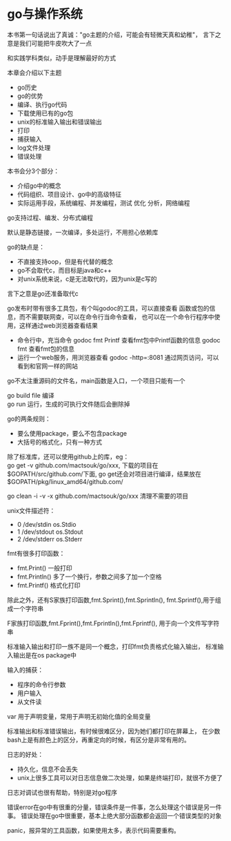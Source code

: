 # go与操作系统

本书第一句话说出了真诚："go主题的介绍，可能会有轻微天真和幼稚"，
言下之意是我们可能把牛皮吹大了一点

和实践学科类似，动手是理解最好的方式

本章会介绍以下主题

- go历史
- go的优势
- 编译、执行go代码
- 下载使用已有的go包
- unix的标准输入输出和错误输出
- 打印
- 捕获输入
- log文件处理
- 错误处理

本书会分3个部分：
- 介绍go中的概念
- 代码组织、项目设计、go中的高级特征
- 实际运用手段，系统编程、并发编程，测试 优化 分析，网络编程

go支持过程、编发、分布式编程

默认是静态链接，一次编译，多处运行，不用担心依赖库

go的缺点是：
- 不直接支持oop，但是有代替的概念
- go不会取代c，而目标是java和c++
- 对unix系统来说，c是无法取代的，因为unix是c写的

言下之意是go还准备取代c

go发布时带有很多工具包，有个叫godoc的工具，可以直接查看
函数或包的信息，而不需要联网查，可以在命令行当命令查看，
也可以在一个命令行程序中使用，这样通过web浏览器查看结果
- 命令行中，充当命令
    godoc fmt Printf 查看fmt包中Printf函数的信息
    godoc fmt 查看fmt包的信息
- 运行一个web服务，用浏览器查看
    godoc -http=:8081 通过网页访问，可以看到和官网一样的网站

go不太注重源码的文件名，main函数是入口，一个项目只能有一个

go build file  编译  
go run 运行，生成的可执行文件随后会删除掉

go的两条规则：
- 要么使用package，要么不包含package
- 大括号的格式化，只有一种方式

除了标准库，还可以使用github上的库，eg：  
go get -v github.com/mactsouk/go/xxx,
下载的项目在$GOPATH/src/github.com/下面,
go get还会对项目进行编译，结果放在 $GOPATH/pkg/linux_amd64/github.com/

go clean -i -v -x github.com/mactsouk/go/xxx 清理不需要的项目

unix文件描述符：
- 0 /dev/stdin    os.Stdio
- 1 /dev/stdout   os.Stdout
- 2 /dev/stderr   os.Stderr

fmt有很多打印函数：
- fmt.Print() 一般打印
- fmt.Println() 多了一个换行，参数之间多了加一个空格
- fmt.Printf() 格式化打印
 
除此之外，还有S家族打印函数,fmt.Sprint(),fmt.Sprintln(),
fmt.Sprintf(),用于组成一个字符串
 
F家族打印函数,fmt.Fprint(),fmt.Fprintln(),fmt.Fprintf(),
用于向一个文件写字符串

标准输入输出和打印一族不是同一个概念，打印fmt负责格式化输入输出，
标准输入输出是在os package中

输入的捕获：
- 程序的命令行参数
- 用户输入
- 从文件读

var 用于声明变量，常用于声明无初始化值的全局变量

标准输出和标准错误输出，有时候很难区分，因为她们都打印在屏幕上，
在少数bash上是有颜色上的区分，再重定向的时候，有区分是非常有用的。

日志的好处：
- 持久化，信息不会丢失
- unix上很多工具可以对日志信息做二次处理，如果是终端打印，就很不方便了

日志对调试也很有帮助，特别是对go程序

错误error在go中有很重的分量，错误条件是一件事，怎么处理这个错误是另一件事。
错误处理在go中很重要，基本上绝大部分函数都会返回一个错误类型的对象

panic，报异常的工具函数，如果使用太多，表示代码需要重构。

